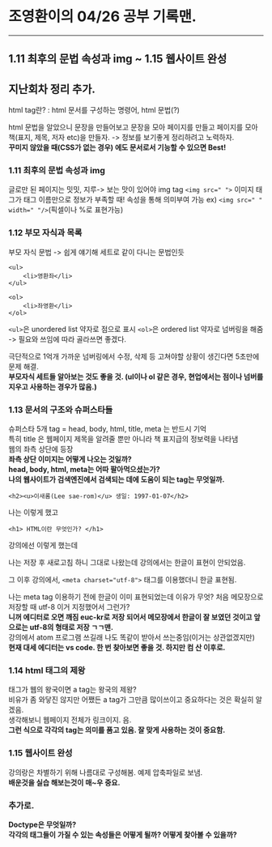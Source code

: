 # 조영환이의 04/26 공부 기록맨.

----

## 1.11 최후의 문법 속성과 img ~ 1.15 웹사이트 완성

## 지난회차 정리 추가.
html tag란?
: html 문서를 구성하는 명령어, html 문법(?)

html 문법을 알았으니 문장을 만들어보고
문장을 모아 페이지를 만들고
페이지를 모아 책(표지, 제목, 저자 etc)을 만들자.
-> 정보를 보기좋게 정리하려고 노력하자.  
**꾸미지 않았을 때(CSS가 없는 경우) 에도 문서로서 기능할 수 있으면 Best!**


### 1.11 최후의 문법 속성과 img

글로만 된 페이지는 밋밋, 지루-> 보는 맛이 있어야
img tag ```<img src=" ">```
이미지 태그가 태그 이름만으로 정보가 부족할 때!
속성을 통해 의미부여 가능
ex) ```<img src=" " width=" "/>```(픽셀이나 %로 표현가능)

### 1.12 부모 자식과 목록

부모 자식 문법 -> 쉽게 얘기해 세트로 같이 다니는 문법인듯
```
<ul>
	<li>영환좌</li>
</ul>
```
```
<ol>
	<li>좌영환</li>
</ol>
```

```<ul>```은 unordered list 약자로 점으로 표시
```<ol>```은 ordered list 약자로 넘버링을 해줌
-> 필요와 쓰임에 따라 골라쓰면 좋겠다.

극단적으로 1억개 가까운 넘버링에서 수정, 삭제 등  고쳐야할 상황이 생긴다면 5초만에 문제 해결.  
**부모자식 세트들 알아보는 것도 좋을 것. (ul이나 ol 같은 경우, 현업에서는 점이나 넘버를 지우고 사용하는 경우가 많음.)**


### 1.13 문서의 구조와 슈퍼스타들
  
슈퍼스타 5개 tag = head, body, html, title, meta 는 반드시 기억  
특히 title 은 웹페이지 제목을 알려줄 뿐만 아니라 책 표지급의 정보력을 나타냄  
웹의 좌측 상단에 등장  
**좌측 상단 이미지는 어떻게 나오는 것일까?**  
**head, body, html, meta는 어따 팔아먹으셨는가?**  
**나의 웹사이트가 검색엔진에서 검색되는 데에 도움이 되는 tag는 무엇일까.**


```
<h2><u>이새롬(Lee sae-rom)</u> 생일: 1997-01-07</h2>
```

나는 이렇게 했고


```
<h1> HTML이란 무엇인가? </h1>
```

강의에선 이렇게 했는데

나는 저장 후 새로고침 하니 그대로 나왔는데
강의에서는 한글이 표현이 안되었음.

그 이후 강의에서, ```<meta charset="utf-8">``` 태그를 이용했더니 한글 표현됨.

나는 meta tag 이용하기 전에 한글이 이미 표현되었는데  이유가 무엇? 처음 메모장으로 저장할 때 utf-8 이거 지정했어서 그런가?  
**니꺼 에디터로 오면 깨짐 euc-kr로 저장 되어서 메모장에서 한글이 잘 보였던 것이고 앞으로는 utf-8의 형태로 저장 ㄱㄱ맨.**  
강의에서 atom 프로그램 쓰길래 나도 똑같이 받아서 쓰는중임(이거는 상관없겠지만)  
**현재 대세 에디터는 vs code. 한 번 찾아보면 좋을 것. 하지만 컴 산 이후로.**


### 1.14 html 태그의 제왕

태그가 웹의 왕국이면 a tag는 왕국의 제왕?  
비유가 좀 와닿진 않지만 어쨌든 a tag가 그만큼 많이쓰이고 중요하다는 것은 확실히 알겠음.  
생각해보니 웹페이지 전체가 링크이지. 음.  
**그런 식으로 각각의 tag는 의미를 품고 있음. 잘 맞게 사용하는 것이 중요함.**

### 1.15 웹사이트 완성

강의랑은 차별하기 위해 나름대로 구성해봄. 예제 압축파일로 보냄.  
**배운것을 실습 해보는것이 매~우 중요.**


### 추가로.

**Doctype은 무엇일까?**  
**각각의 태그들이 가질 수 있는 속성들은 어떻게 될까? 어떻게 찾아볼 수 있을까?**
